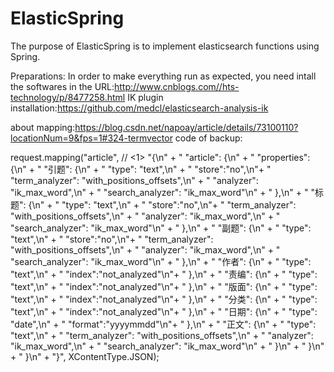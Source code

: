 # ElasticSpring
The purpose of ElasticSpring is to implement elasticsearch functions using Spring. 


Preparations:
In order to make everything run as expected, you need intall the softwares in the URL:http://www.cnblogs.com//hts-technology/p/8477258.html
IK plugin installation:https://github.com/medcl/elasticsearch-analysis-ik


about mapping:https://blog.csdn.net/napoay/article/details/73100110?locationNum=9&fps=1#324-termvector
code of backup:

 request.mapping("article", // <1>
                "{\n" +
                        "  \"article\": {\n" +
                        "    \"properties\": {\n" +
                        "      \"引题\": {\n" +
                        "        \"type\": \"text\",\n" +
                        "        \"store\":\"no\",\n"+
                        "        \"term_analyzer\": \"with_positions_offsets\",\n" +
                        "         \"analyzer\": \"ik_max_word\",\n" +
                        "         \"search_analyzer\": \"ik_max_word\"\n" +
                        "      },\n" +
                        "      \"标题\": {\n" +
                        "        \"type\": \"text\",\n" +
                        "        \"store\":\"no\",\n"+
                        "        \"term_analyzer\": \"with_positions_offsets\",\n" +
                        "         \"analyzer\": \"ik_max_word\",\n" +
                        "         \"search_analyzer\": \"ik_max_word\"\n" +
                        "      },\n" +
                        "      \"副题\": {\n" +
                        "        \"type\": \"text\",\n" +
                        "        \"store\":\"no\",\n"+
                        "        \"term_analyzer\": \"with_positions_offsets\",\n" +
                        "         \"analyzer\": \"ik_max_word\",\n" +
                        "         \"search_analyzer\": \"ik_max_word\"\n" +
                        "      },\n" +
                        "      \"作者\": {\n" +
                        "        \"type\": \"text\",\n" +
                        "        \"index\":\"not_analyzed\"\n"+
                        "      },\n" +
                        "      \"责编\": {\n" +
                        "        \"type\": \"text\",\n" +
                        "        \"index\":\"not_analyzed\"\n"+
                        "      },\n" +
                        "      \"版面\": {\n" +
                        "        \"type\": \"text\",\n" +
                        "        \"index\":\"not_analyzed\"\n"+
                        "      },\n" +
                        "      \"分类\": {\n" +
                        "        \"type\": \"text\",\n" +
                        "        \"index\":\"not_analyzed\"\n"+
                        "      },\n" +
                        "      \"日期\": {\n" +
                        "        \"type\": \"date\",\n" +
                        "        \"format\":\"yyyymmdd\"\n"+
                        "      },\n" +
                        "      \"正文\": {\n" +
                        "        \"type\": \"text\",\n" +
                        "        \"term_analyzer\": \"with_positions_offsets\",\n" +
                        "         \"analyzer\": \"ik_max_word\",\n" +
                        "         \"search_analyzer\": \"ik_max_word\"\n" +
                        "      }\n" +
                        "    }\n" +
                        "  }\n" +
                        "}",
                XContentType.JSON);